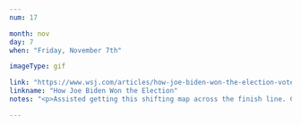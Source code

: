 ```yaml
---
num: 17

month: nov
day: 7
when: "Friday, November 7th"

imageType: gif

link: "https://www.wsj.com/articles/how-joe-biden-won-the-election-votes-from-blue-america-with-few-gains-in-trump-world-11604862528"
linkname: "How Joe Biden Won the Election"
notes: "<p>Assisted getting this shifting map across the finish line. Check out that animated legend!</p>"

---
```

